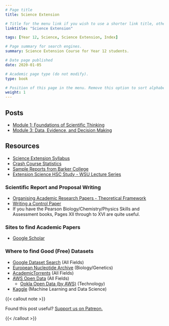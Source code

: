 ```yaml
---
# Page title
title: Science Extension

# Title for the menu link if you wish to use a shorter link title, otherwise remove this option.
linktitle: "Science Extension"

tags: [Year 12, Science, Science Extension, Index]

# Page summary for search engines.
summary: Science Extension Course for Year 12 students.

# Date page published
date: 2020-01-05

# Academic page type (do not modify).
type: book

# Position of this page in the menu. Remove this option to sort alphabetically.
weight: 1
---
```


## Posts

- [Module 1: Foundations of Scientific Thinking](module-1/)
- [Module 3: Data, Evidence, and Decision Making](module-3/)

## Resources

- [Science Extension Syllabus](syllabus/)
- [Crash Course Statistics](https://www.youtube.com/playlist?list=PL8dPuuaLjXtNM_Y-bUAhblSAdWRnmBUcr)
- [Sample Reports from Barker College](https://hsc.one/ipfs-1/QmVt8dnaNqpSPUX8gZsdMW6r9fpZRzU1xHqE4rZk3fqrt5/Science_Extension_Journal_Final_18-10-2019.pdf)
- [Extension Science HSC Study - WSU Lecture Series](https://www.youtube.com/playlist?list=PLetGl_OiMBqO_yeOT6BBYSU_N1Xm7IK0Q)

### Scientific Report and Proposal Writing

- [Organising Academic Research Papers - Theoretical Framework](https://library.sacredheart.edu/c.php?g=29803&p=185919)
- [Writing a Control Paper](https://pdfhost.io/v/XT6z7pMHo_Writing_a_Control_Paper.pdf)
- If you have the Pearson Biology/Chemistry/Physics Skills and Assessment books, Pages XII through to XVI are quite useful.

### Sites to find Academic Papers

- [Google Scholar](https://scholar.google.com.au/)

### Where to find Good (Free) Datasets

- [Google Dataset Search](https://datasetsearch.research.google.com/) (All Fields)
- [European Nucleotide Archive](https://www.ebi.ac.uk/ena/browser/) (Biology/Genetics)
- [AcademicTorrents](https://academictorrents.com/) (All Fields)
- [AWS Open Data](https://registry.opendata.aws/) (All Fields)
  - [Ookla Open Data (by AWS)](https://registry.opendata.aws/speedtest-global-performance/) (Technology)
- [Kaggle](https://www.kaggle.com/datasets) (Machine Learning and Data Science)

{{< callout note >}}

Found this post useful? [Support us on Patreon.](https://patreon.com/schoolnotes)

{{< /callout >}}